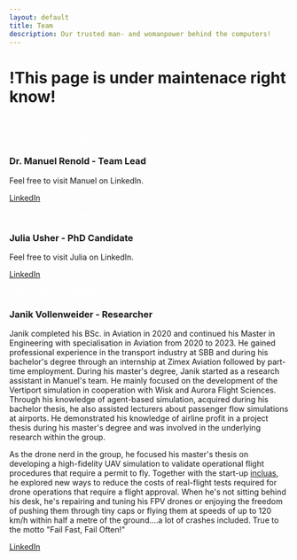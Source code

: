```yaml
---
layout: default
title: Team
description: Our trusted man- and womanpower behind the computers!
---
```


# **!This page is under maintenace right know!**
<!--The code below is only used as spacer-->
<html>
  <p style="color:white;">ONLY_HERE_AS_SPACER</p>
</html><!--The code below is only used as spacer-->
<html>
  <p style="color:white;">ONLY_HERE_AS_SPACER</p>
</html>




### Dr. Manuel Renold - Team Lead

Feel free to visit Manuel on LinkedIn.

[LinkedIn](https://www.linkedin.com/in/manuel-renold-46b07287/)


<!--The code below is only used as spacer-->
<html>
  <p style="color:white;">ONLY_HERE_AS_SPACER</p>
</html>

### Julia Usher - PhD Candidate

Feel free to visit Julia on LinkedIn.

[LinkedIn](https://www.linkedin.com/in/juliausher/)

<!--The code below is only used as spacer-->
<html>
  <p style="color:white;">ONLY_HERE_AS_SPACER</p>
</html>

### Janik Vollenweider - Researcher

Janik completed his BSc. in Aviation in 2020 and continued his Master in Engineering with specialisation in Aviation from 2020 to 2023. He gained professional experience in the transport industry at SBB and during his bachelor's degree through an internship at Zimex Aviation followed by part-time employment. During his master's degree, Janik started as a research assistant in Manuel's team. He mainly focused on the development of the Vertiport simulation in cooperation with Wisk and Aurora Flight Sciences. Through his knowledge of agent-based simulation, acquired during his bachelor thesis, he also assisted lecturers about passenger flow simulations at airports. He demonstrated his knowledge of airline profit in a project thesis during his master's degree and was involved in the underlying research within the group.

As the drone nerd in the group, he focused his master's thesis on developing a high-fidelity UAV simulation to validate operational flight procedures that require a permit to fly. Together with the start-up [incluas](https://incluas.ch/), he explored new ways to reduce the costs of real-flight tests required for drone operations that require a flight approval. When he's not sitting behind his desk, he's repairing and tuning his FPV drones or enjoying the freedom of pushing them through tiny caps or flying them at speeds of up to 120 km/h within half a metre of the ground....a lot of crashes included. True to the motto "Fail Fast, Fail Often!"

[LinkedIn](https://www.linkedin.com/in/janik-vollenweider-1144bb1a2)